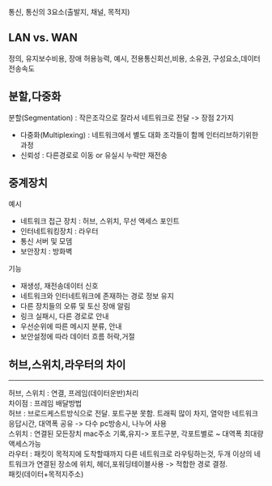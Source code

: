 통신, 통신의 3요소(출발지, 채널, 목적지)
## LAN vs. WAN

정의, 유지보수비용, 장애 허용능력, 예시, 전용통신회선,비용, 소유권, 구성요소,데이터 전송속도



## 분할,다중화

분할(Segmentation) : 작은조각으로 잘라서 네트워크로 전달
-> 장점 2가지

- 다중화(Multiplexing) : 네트워크에서 별도 대화 조각들이 함께 인터리브하기위한 과정
- 신뢰성 : 다른경로로 이동 or 유실시 누락만 재전송



## 중계장치

예시

- 네트워크 접근 장치 : 허브, 스위치, 무선 액세스 포인트
- 인터네트워킹장치 : 라우터
- 통신 서버 및 모뎀
- 보안장치 : 방화벽

기능

- 재생성, 재전송데이터 신호
- 네트워크와 인터네트워크에 존재하는 경로 정보 유지
- 다른 장치들의 오류 및 토신 장애 알림
- 링크 실패시, 다른 경로로 안내
- 우선순위에 따른 메시지 분류, 안내
- 보안설정에 따라 데이터 흐름 허락,거절



## 허브,스위치,라우터의 차이 

---

허브, 스위치 : 연결, 프레임(데이터운반)처리  
차이점 : 프레임 배달방법  
허브 : 브로드케스트방식으로 전달. 포트구분 못함. 트래픽 많이 차지, 열악한 네트워크 응답시간, 대역폭 공유 -> 다수 pc방송시, 나누어 사용  
스위치 : 연결된 모든장치 mac주소 기록,유지-> 포트구분, 각포트별로 ~ 대역폭 최대량 액세스가능  
라우터 : 패킷이 목적지에 도착할때까지 다른 네트워크로 라우팅하는것, 두개 이상의 네트워크가 연결된 장소에 위치, 헤더,포워딩테이블사용 -> 적합한 경로 결정.  
패킷(데이터+목적지주소)  

